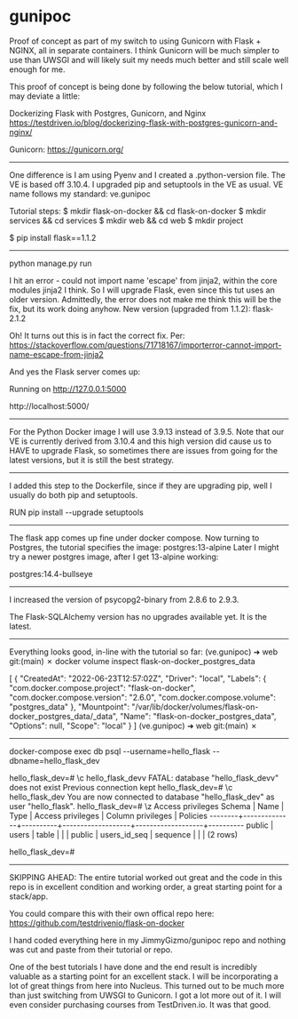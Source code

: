 # gunipoc
Proof of concept as part of my switch to using Gunicorn with Flask + NGINX, all in separate containers. I think Gunicorn will be much simpler to use than UWSGI and will likely suit my needs much better and still scale well enough for me.

This proof of concept is being done by following the below tutorial, which I may deviate a little:

Dockerizing Flask with Postgres, Gunicorn, and Nginx
https://testdriven.io/blog/dockerizing-flask-with-postgres-gunicorn-and-nginx/

Gunicorn:
https://gunicorn.org/

-----------------------------
One difference is I am using Pyenv and I created a .python-version file.
The VE is based off 3.10.4. I upgraded pip and setuptools in the VE as usual.
VE name follows my standard: ve.gunipoc

Tutorial steps:
$ mkdir flask-on-docker && cd flask-on-docker
$ mkdir services && cd services
$ mkdir web && cd web
$ mkdir project

$ pip install flask==1.1.2

-------------------------
python manage.py run

I hit an error - could not import name 'escape' from jinja2, within the core
modules jinja2 I think. So I will upgrade Flask, even since this tut uses
an older version. Admittedly, the error does not make me think this will be
the fix, but its work doing anyhow.
New version (upgraded from 1.1.2):
flask-2.1.2

Oh! It turns out this is in fact the correct fix. Per:
https://stackoverflow.com/questions/71718167/importerror-cannot-import-name-escape-from-jinja2

And yes the Flask server comes up:

Running on http://127.0.0.1:5000

http://localhost:5000/

-----------------------------------

For the Python Docker image I will use 3.9.13 instead of 3.9.5.
Note that our VE is currently derived from 3.10.4 and this high version
did cause us to HAVE to upgrade Flask, so sometimes there are issues from
going for the latest versions, but it is still the best strategy.

------------------------------------

I added this step to the Dockerfile, since if they are upgrading pip, well
I usually do both pip and setuptools.

RUN pip install --upgrade setuptools

--------------------------

The flask app comes up fine under docker compose. Now turning to Postgres,
the tutorial specifies the image: postgres:13-alpine
Later I might try a newer postgres image, after I get 13-alpine working:

postgres:14.4-bullseye

-----------------------------------

I increased the version of psycopg2-binary from 2.8.6 to 2.9.3.

The Flask-SQLAlchemy version has no upgrades available yet. It is the latest.

------------------------------------

Everything looks good, in-line with the tutorial so far:
(ve.gunipoc) ➜  web git:(main) ✗ docker volume inspect flask-on-docker_postgres_data

[
{
"CreatedAt": "2022-06-23T12:57:02Z",
"Driver": "local",
"Labels": {
"com.docker.compose.project": "flask-on-docker",
"com.docker.compose.version": "2.6.0",
"com.docker.compose.volume": "postgres_data"
},
"Mountpoint": "/var/lib/docker/volumes/flask-on-docker_postgres_data/_data",
"Name": "flask-on-docker_postgres_data",
"Options": null,
"Scope": "local"
}
]
(ve.gunipoc) ➜  web git:(main) ✗

---------------------------------------

docker-compose exec db psql --username=hello_flask --dbname=hello_flask_dev

hello_flask_dev=# \c hello_flask_devv
FATAL:  database "hello_flask_devv" does not exist
Previous connection kept
hello_flask_dev=# \c hello_flask_dev
You are now connected to database "hello_flask_dev" as user "hello_flask".
hello_flask_dev=# \z
Access privileges
Schema |     Name     |   Type   | Access privileges | Column privileges | Policies
--------+--------------+----------+-------------------+-------------------+----------
public | users        | table    |                   |                   |
public | users_id_seq | sequence |                   |                   |
(2 rows)

hello_flask_dev=#

------------------------------------------------

SKIPPING AHEAD: The entire tutorial worked out great and the code in this repo is in
excellent condition and working order, a great starting point for a stack/app.

You could compare this with their own offical repo here:
https://github.com/testdrivenio/flask-on-docker

I hand coded everything here in my JimmyGizmo/gunipoc repo and nothing was cut
and paste from their tutorial or repo.

One of the best tutorials I have done and the end result is incredibly valuable
as a starting point for an excellent stack. I will be incorporating a lot of
great things from here into Nucleus. This turned out to be much more than just
switching from UWSGI to Gunicorn. I got a lot more out of it. I will even consider
purchasing courses from TestDriven.io. It was that good.





